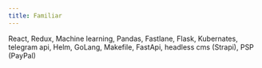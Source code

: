 ```yaml
---
title: Familiar
---
```


React, Redux, Machine learning, Pandas, Fastlane, Flask, Kubernates, telegram api, Helm, GoLang, Makefile, FastApi, headless cms (Strapi), PSP (PayPal)
